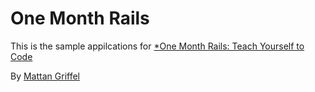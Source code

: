 # One Month Rails

This is the sample appilcations for
[*One Month Rails: Teach Yourself to Code](http://onemonthrails.com)

By [Mattan Griffel](http://mattangriffel.com)
